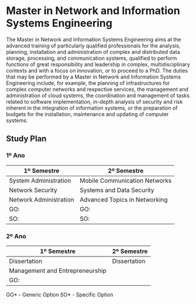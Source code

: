 # Master in Network and Information Systems Engineering

The Master in Network and Information Systems Engineering aims at the advanced training of particularly qualified professionals for the analysis, planning, installation and administration of complex and distributed data storage, processing, and communication systems, qualified to perform functions of great responsibility and leadership in complex, multidisciplinary contexts and with a focus on innovation, or to proceed to a PhD. The duties that may be performed by a Master in Network and Information Systems Engineering include, for example, the planning of infrastructures for complex computer networks and respective services, the management and administration of cloud systems, the coordination and management of tasks related to software implementation, in-depth analysis of security and risk inherent in the integration of information systems, or the preparation of budgets for the installation, maintenance and updating of computer systems.

## Study Plan

### 1º Ano

| 1º Semestre                | 2º Semestre                   |
|----------------------------|-------------------------------|
| System Administration	     | Mobile Communication Networks |
| Network Security           | Systems and Data Security     |
| Network Administration     | Advanced Topics in Networking |
| GO:                        | GO:                           |
| SO:                        | SO:                           |

### 2º Ano

| 1º Semestre                     | 2º Semestre         |
|----------------------------     |---------------------|
| Dissertation                    | Dissertation        |
| Management and Entrepreneurship |                     |
| GO:                             |                     |

GO* - Generic Option
SO* - Specific Option

